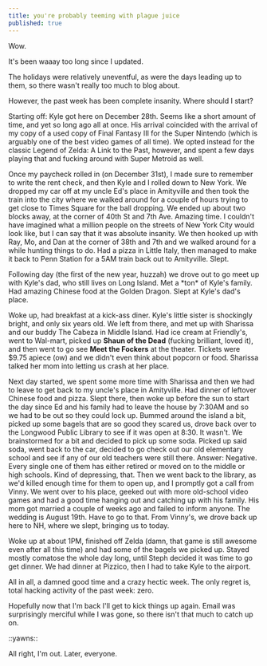```yaml
---
title: you're probably teeming with plague juice
published: true
---
```


Wow.

It's been waaay too long since I updated.

The holidays were relatively uneventful, as were the days leading up to
them, so there wasn't really too much to blog about.

However, the past week has been complete insanity. Where should I start?

Starting off: Kyle got here on December 28th. Seems like a short amount
of time, and yet so long ago all at once. His arrival coincided with the
arrival of my copy of a used copy of Final Fantasy III for the Super
Nintendo (which is arguably one of the best video games of all time). We
opted instead for the classic Legend of Zelda: A Link to the Past,
however, and spent a few days playing that and fucking around with Super
Metroid as well.

Once my paycheck rolled in (on December 31st), I made sure to remember
to write the rent check, and then Kyle and I rolled down to New York. We
dropped my car off at my uncle Ed's place in Amityville and then took
the train into the city where we walked around for a couple of hours
trying to get close to Times Square for the ball dropping. We ended up
about two blocks away, at the corner of 40th St and 7th Ave. Amazing
time. I couldn't have imagined what a million people on the streets of
New York City would look like, but I can say that it was absolute
insanity. We then hooked up with Ray, Mo, and Dan at the corner of 38th
and 7th and we walked around for a while hunting things to do. Had a
pizza in Little Italy, then managed to make it back to Penn Station for
a 5AM train back out to Amityville. Slept.

Following day (the first of the new year, huzzah) we drove out to go
meet up with Kyle's dad, who still lives on Long Island. Met a \*ton\*
of Kyle's family. Had amazing Chinese food at the Golden Dragon. Slept
at Kyle's dad's place.

Woke up, had breakfast at a kick-ass diner. Kyle's little sister is
shockingly bright, and only six years old. We left from there, and met
up with Sharissa and our buddy The Cabeza in Middle Island. Had ice
cream at Friendly's, went to Wal-mart, picked up **Shaun of the Dead**
(fucking brilliant, loved it), and then went to go see **Meet the
Fockers** at the theater. Tickets were \$9.75 apiece (ow) and we didn't
even think about popcorn or food. Sharissa talked her mom into letting
us crash at her place.

Next day started, we spent some more time with Sharissa and then we had
to leave to get back to my uncle's place in Amityville. Had dinner of
leftover Chinese food and pizza. Slept there, then woke up before the
sun to start the day since Ed and his family had to leave the house by
7:30AM and so we had to be out so they could lock up. Bummed around the
island a bit, picked up some bagels that are so good they scared us,
drove back over to the Longwood Public Library to see if it was open at
8:30. It wasn't. We brainstormed for a bit and decided to pick up some
soda. Picked up said soda, went back to the car, decided to go check out
our old elementary school and see if any of our old teachers were still
there. Answer: Negative. Every single one of them has either retired or
moved on to the middle or high schools. Kind of depressing, that. Then
we went back to the library, as we'd killed enough time for them to open
up, and I promptly got a call from Vinny. We went over to his place,
geeked out with more old-school video games and had a good time hanging
out and catching up with his family. His mom got married a couple of
weeks ago and failed to inform anyone. The wedding is August 19th. Have
to go to that. From Vinny's, we drove back up here to NH, where we
slept, bringing us to today.

Woke up at about 1PM, finished off Zelda (damn, that game is still
awesome even after all this time) and had some of the bagels we picked
up. Stayed mostly comatose the whole day long, until Steph decided it
was time to go get dinner. We had dinner at Pizzico, then I had to take
Kyle to the airport.

All in all, a damned good time and a crazy hectic week. The only regret
is, total hacking activity of the past week: zero.

Hopefully now that I'm back I'll get to kick things up again. Email was
surprisingly merciful while I was gone, so there isn't that much to
catch up on.

::yawns::

All right, I'm out. Later, everyone.
